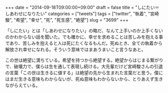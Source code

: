 +++
date = "2014-09-18T09:00:00+09:00"
draft = false
title = "しにたい＝しあわせになりたい"
categories = ["tweets"]
tags = ["twitter", "執着", "宮崎駿", "希望", "幸せ", "死", "死生感", "絶望"]
slug = "3699"
+++

「しにたい」とは「しあわせになりたい」の略だ、なんて上手いのか上手くないのかわからない話を聞いた。でも確かに、幸せを求めることは苦しみを抱える事であり、苦しみを抱えると人は死にたくなるもんだ。死ぬとき、全ての執着から解放され幸せになれる。そういう意味ではまあうまいこと言うなあと。

この世は絶望に満ちている。希望を持つから絶望する。絶望からはじまる繋がりで、破壊力で、僕らは生を通して表現し続ける。大先輩だけど宮崎駿さんの引退の言葉「この世は生きるに値する」は絶望の先から生まれた言葉だと思う。僕にはまだ生きる意味もわからないが、死ぬ意味もわからないから、とりあえず生きながらえている。
